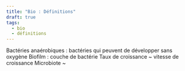 ```yaml
---
title: "Bio : Définitions"
draft: true
tags:
  - bio
  - définitions
---
```


Bactéries anaérobiques : bactéries qui peuvent de développer sans oxygène
Biofilm : couche de bactérie
Taux de croissance ~ vitesse de croissance
Microbiote ~ 